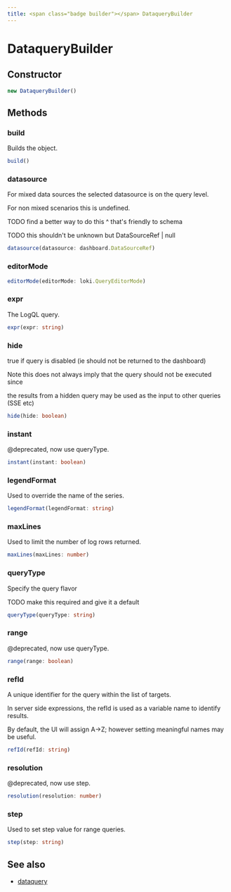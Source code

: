 ```yaml
---
title: <span class="badge builder"></span> DataqueryBuilder
---
```

# <span class="badge builder"></span> DataqueryBuilder

## Constructor

```typescript
new DataqueryBuilder()
```
## Methods

### <span class="badge object-method"></span> build

Builds the object.

```typescript
build()
```

### <span class="badge object-method"></span> datasource

For mixed data sources the selected datasource is on the query level.

For non mixed scenarios this is undefined.

TODO find a better way to do this ^ that's friendly to schema

TODO this shouldn't be unknown but DataSourceRef | null

```typescript
datasource(datasource: dashboard.DataSourceRef)
```

### <span class="badge object-method"></span> editorMode

```typescript
editorMode(editorMode: loki.QueryEditorMode)
```

### <span class="badge object-method"></span> expr

The LogQL query.

```typescript
expr(expr: string)
```

### <span class="badge object-method"></span> hide

true if query is disabled (ie should not be returned to the dashboard)

Note this does not always imply that the query should not be executed since

the results from a hidden query may be used as the input to other queries (SSE etc)

```typescript
hide(hide: boolean)
```

### <span class="badge object-method"></span> instant

@deprecated, now use queryType.

```typescript
instant(instant: boolean)
```

### <span class="badge object-method"></span> legendFormat

Used to override the name of the series.

```typescript
legendFormat(legendFormat: string)
```

### <span class="badge object-method"></span> maxLines

Used to limit the number of log rows returned.

```typescript
maxLines(maxLines: number)
```

### <span class="badge object-method"></span> queryType

Specify the query flavor

TODO make this required and give it a default

```typescript
queryType(queryType: string)
```

### <span class="badge object-method"></span> range

@deprecated, now use queryType.

```typescript
range(range: boolean)
```

### <span class="badge object-method"></span> refId

A unique identifier for the query within the list of targets.

In server side expressions, the refId is used as a variable name to identify results.

By default, the UI will assign A->Z; however setting meaningful names may be useful.

```typescript
refId(refId: string)
```

### <span class="badge object-method"></span> resolution

@deprecated, now use step.

```typescript
resolution(resolution: number)
```

### <span class="badge object-method"></span> step

Used to set step value for range queries.

```typescript
step(step: string)
```

## See also

 * <span class="badge object-type-interface"></span> [dataquery](./object-dataquery.md)
